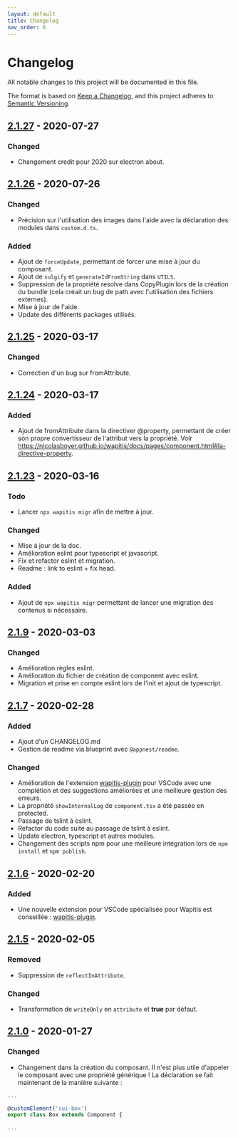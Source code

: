 ```yaml
---
layout: default
title: Changelog
nav_order: 6
---
```


# Changelog
All notable changes to this project will be documented in this file.

The format is based on [Keep a Changelog](https://keepachangelog.com/en/1.0.0/),
and this project adheres to [Semantic Versioning](https://semver.org/spec/v2.0.0.html).

<!-- ## [Unreleased] -->
## [2.1.27] - 2020-07-27
### Changed
- Changement credit pour 2020 sur electron about.

## [2.1.26] - 2020-07-26
### Changed
- Précision sur l'utilisation des images dans l'aide avec la déclaration des modules dans `custom.d.ts`.

### Added
- Ajout de `forceUpdate`, permettant de forcer une mise à jour du composant.
- Ajout de `sulgify` et `generateIdFromString` dans `UTILS`.
- Suppression de la propriété resolve dans CopyPlugin lors de la création du bundle (cela créait un bug de path avec l'utilisation des fichiers externes).
- Mise à jour de l'aide.
- Update des différents packages utilisés.

## [2.1.25] - 2020-03-17
### Changed
- Correction d'un bug sur fromAttribute.

## [2.1.24] - 2020-03-17
### Added
- Ajout de fromAttribute dans la directiver @property, permettant de créer son propre convertisseur de l'attribut vers la propriété. Voir https://nicolasboyer.github.io/wapitis/docs/pages/component.html#la-directive-property.

## [2.1.23] - 2020-03-16
### Todo
- Lancer `npx wapitis migr` afin de mettre à jour.

### Changed
- Mise à jour de la doc.
- Amélioration eslint pour typescript et javascript.
- Fix et refactor eslint et migration.
- Readme : link to eslint + fix head.

### Added
- Ajout de `npx wapitis migr` permettant de lancer une migration des contenus si nécessaire.

## [2.1.9] - 2020-03-03
### Changed
- Amélioration règles eslint.
- Amélioration du fichier de création de component avec eslint.
- Migration et prise en compte eslint lors de l'init et ajout de typescript.

## [2.1.7] - 2020-02-28
### Added
- Ajout d'un CHANGELOG.md
- Gestion de readme via blueprint avec `@appnest/readme`.

### Changed
- Amélioration de l'extension [wapitis-plugin](https://marketplace.visualstudio.com/items?itemName=NicolasBoyer.wapitis-plugin) pour VSCode avec une complétion et des suggestions améliorées et une meilleure gestion des erreurs.
- La propriété `showInternalLog` de `component.tsx` a été passée en protected.
- Passage de tslint à eslint.
- Refactor du code suite au passage de tslint à eslint.
- Update electron, typescript et autres modules.
- Changement des scripts npm pour une meilleure intégration lors de `npm install` et `npm publish`.

## [2.1.6] - 2020-02-20
### Added
- Une nouvelle extension pour VSCode spécialisée pour Wapitis est conseillée : [wapitis-plugin](https://marketplace.visualstudio.com/items?itemName=NicolasBoyer.wapitis-plugin).

## [2.1.5] - 2020-02-05
### Removed
- Suppression de `reflectInAttribute`.

### Changed
- Transformation de `writeOnly` en `attribute` et **true** par défaut.

## [2.1.0] - 2020-01-27
### Changed
- Changement dans la création du composant. Il n'est plus utile d'appeler le composant avec une propriété générique !
La déclaration se fait maintenant de la manière suivante :

```typescript
...

@customElement('sui-box')
export class Box extends Component {

...
```

<!-- [Unreleased]: https://github.com/NicolasBoyer/wapitis/compare/2.1.23...HEAD -->
[2.1.27]: https://github.com/NicolasBoyer/wapitis/compare/2.1.26...2.1.27
[2.1.26]: https://github.com/NicolasBoyer/wapitis/compare/2.1.25...2.1.26
[2.1.25]: https://github.com/NicolasBoyer/wapitis/compare/2.1.24...2.1.25
[2.1.24]: https://github.com/NicolasBoyer/wapitis/compare/2.1.23...2.1.24
[2.1.23]: https://github.com/NicolasBoyer/wapitis/compare/2.1.9...2.1.23
[2.1.9]: https://github.com/NicolasBoyer/wapitis/compare/2.1.7...2.1.9
[2.1.7]: https://github.com/NicolasBoyer/wapitis/compare/2.1.6...2.1.7
[2.1.6]: https://github.com/NicolasBoyer/wapitis/compare/2.1.5...2.1.6
[2.1.5]: https://github.com/NicolasBoyer/wapitis/compare/2.1.0...2.1.5
[2.1.0]: https://github.com/NicolasBoyer/wapitis/releases/tag/2.1.0